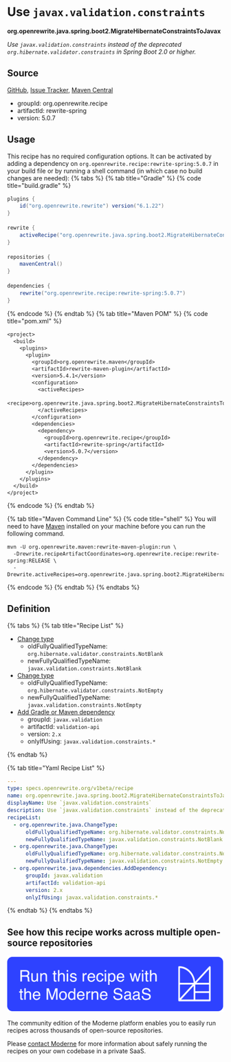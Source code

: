 # Use `javax.validation.constraints`

**org.openrewrite.java.spring.boot2.MigrateHibernateConstraintsToJavax**

_Use `javax.validation.constraints` instead of the deprecated `org.hibernate.validator.constraints` in Spring Boot 2.0 or higher._

## Source

[GitHub](https://github.com/openrewrite/rewrite-spring/blob/main/src/main/resources/META-INF/rewrite/spring-boot-20.yml), [Issue Tracker](https://github.com/openrewrite/rewrite-spring/issues), [Maven Central](https://central.sonatype.com/artifact/org.openrewrite.recipe/rewrite-spring/5.0.7/jar)

* groupId: org.openrewrite.recipe
* artifactId: rewrite-spring
* version: 5.0.7


## Usage

This recipe has no required configuration options. It can be activated by adding a dependency on `org.openrewrite.recipe:rewrite-spring:5.0.7` in your build file or by running a shell command (in which case no build changes are needed): 
{% tabs %}
{% tab title="Gradle" %}
{% code title="build.gradle" %}
```groovy
plugins {
    id("org.openrewrite.rewrite") version("6.1.22")
}

rewrite {
    activeRecipe("org.openrewrite.java.spring.boot2.MigrateHibernateConstraintsToJavax")
}

repositories {
    mavenCentral()
}

dependencies {
    rewrite("org.openrewrite.recipe:rewrite-spring:5.0.7")
}
```
{% endcode %}
{% endtab %}
{% tab title="Maven POM" %}
{% code title="pom.xml" %}
```markup
<project>
  <build>
    <plugins>
      <plugin>
        <groupId>org.openrewrite.maven</groupId>
        <artifactId>rewrite-maven-plugin</artifactId>
        <version>5.4.1</version>
        <configuration>
          <activeRecipes>
            <recipe>org.openrewrite.java.spring.boot2.MigrateHibernateConstraintsToJavax</recipe>
          </activeRecipes>
        </configuration>
        <dependencies>
          <dependency>
            <groupId>org.openrewrite.recipe</groupId>
            <artifactId>rewrite-spring</artifactId>
            <version>5.0.7</version>
          </dependency>
        </dependencies>
      </plugin>
    </plugins>
  </build>
</project>
```
{% endcode %}
{% endtab %}

{% tab title="Maven Command Line" %}
{% code title="shell" %}
You will need to have [Maven](https://maven.apache.org/download.cgi) installed on your machine before you can run the following command.

```shell
mvn -U org.openrewrite.maven:rewrite-maven-plugin:run \
  -Drewrite.recipeArtifactCoordinates=org.openrewrite.recipe:rewrite-spring:RELEASE \
  -Drewrite.activeRecipes=org.openrewrite.java.spring.boot2.MigrateHibernateConstraintsToJavax
```
{% endcode %}
{% endtab %}
{% endtabs %}

## Definition

{% tabs %}
{% tab title="Recipe List" %}
* [Change type](../../../java/changetype.md)
  * oldFullyQualifiedTypeName: `org.hibernate.validator.constraints.NotBlank`
  * newFullyQualifiedTypeName: `javax.validation.constraints.NotBlank`
* [Change type](../../../java/changetype.md)
  * oldFullyQualifiedTypeName: `org.hibernate.validator.constraints.NotEmpty`
  * newFullyQualifiedTypeName: `javax.validation.constraints.NotEmpty`
* [Add Gradle or Maven dependency](../../../java/dependencies/adddependency.md)
  * groupId: `javax.validation`
  * artifactId: `validation-api`
  * version: `2.x`
  * onlyIfUsing: `javax.validation.constraints.*`

{% endtab %}

{% tab title="Yaml Recipe List" %}
```yaml
---
type: specs.openrewrite.org/v1beta/recipe
name: org.openrewrite.java.spring.boot2.MigrateHibernateConstraintsToJavax
displayName: Use `javax.validation.constraints`
description: Use `javax.validation.constraints` instead of the deprecated `org.hibernate.validator.constraints` in Spring Boot 2.0 or higher.
recipeList:
  - org.openrewrite.java.ChangeType:
      oldFullyQualifiedTypeName: org.hibernate.validator.constraints.NotBlank
      newFullyQualifiedTypeName: javax.validation.constraints.NotBlank
  - org.openrewrite.java.ChangeType:
      oldFullyQualifiedTypeName: org.hibernate.validator.constraints.NotEmpty
      newFullyQualifiedTypeName: javax.validation.constraints.NotEmpty
  - org.openrewrite.java.dependencies.AddDependency:
      groupId: javax.validation
      artifactId: validation-api
      version: 2.x
      onlyIfUsing: javax.validation.constraints.*

```
{% endtab %}
{% endtabs %}

## See how this recipe works across multiple open-source repositories

[![Moderne Link Image](/.gitbook/assets/ModerneRecipeButton.png)](https://app.moderne.io/recipes/org.openrewrite.java.spring.boot2.MigrateHibernateConstraintsToJavax)

The community edition of the Moderne platform enables you to easily run recipes across thousands of open-source repositories.

Please [contact Moderne](https://moderne.io/product) for more information about safely running the recipes on your own codebase in a private SaaS.
